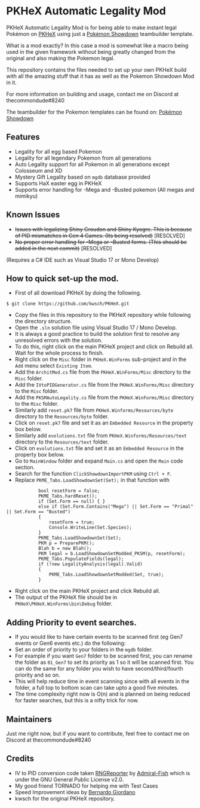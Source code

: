 # PKHeX Automatic Legality Mod

PKHeX Automatic Legality Mod is for being able to make instant legal Pokémon on [PKHeX](https://github.com/kwsch/PKHeX) using just a [Pokémon Showdown](https://github.com/Zarel/Pokemon-Showdown) teambuilder template.

What is a mod exactly? In this case a mod is somewhat like a macro being used in the given framework without being greatly changed from the original and also making the Pokemon legal.

This repository contains the files needed to set up your own PKHeX build with all the amazing stuff that it has as well as the Pokemon Showdown Mod in it.

For more information on building and usage, contact me on Discord at thecommondude#8240

The teambuilder for the Pokemon templates can be found on:
[Pokémon Showdown](http://play.pokemonshowdown.com/teambuilder)

## Features

- Legality for all egg based Pokemon
- Legality for all legendary Pokemon from all generations
- Auto Legality support for all Pokemon in all generations except Colosseum and XD
- Mystery Gift Legality based on `mgdb` database provided
- Supports HaX easter egg in PKHeX
- Supports error handling for -Mega and -Busted pokemon (All megas and mimikyu)

## Known Issues

- ~~Issues with legalizing Shiny Groudon and Shiny Kyogre. This is because of PID mismatches in Gen 4 Games. (Its being resolved)~~ [RESOLVED]
- ~~No proper error handling for -Mega or -Busted forms. (This should be added in the next commit)~~ [RESOLVED]

(Requires a C# IDE such as Visual Studio 17 or Mono Develop)

## How to quick set-up the mod.

- First of all download PKHeX by doing the following.

```
$ git clone https://github.com/kwsch/PKHeX.git
```
- Copy the files in this repository to the PKHeX repository while following the directory structure.
- Open the `.sln` solution file using Visual Studio 17 / Mono Develop.
- It is always a good practice to build the solution first to resolve any unresolved errors with the solution.
- To do this, right click on the main PKHeX project and click on Rebuild all. Wait for the whole process to finish.
- Right click on the `Misc` folder in `PKHeX.WinForms` sub-project and in the `Add` menu select `Existing Item`.
- Add the `ArchitMod.cs` file from the `PKHeX.WinForms/Misc` directory to the `Misc` folder.
- Add the `IVtoPIDGenerator.cs` file from the `PKHeX.WinForms/Misc` directory to the `Misc` folder.
- Add the `PKSMAutoLegality.cs` file from the `PKHeX.WinForms/Misc` directory to the `Misc` folder.
- Similarly add `reset.pk7` file from `PKHeX.Winforms/Resources/byte` directory to the `Resources/byte` folder.
- Click on `reset.pk7` file and set it as an `Embedded Resource` in the property box below.
- Similarly add `evolutions.txt` file from `PKHeX.Winforms/Resources/text` directory to the `Resources/text` folder.
- Click on `evolutions.txt` file and set it as an `Embedded Resource` in the property box below.
- Go to `MainWindow` folder and expand `Main.cs` and open the `Main` code section.
- Search for the function `ClickShowdownImportPKM` using `Ctrl + F`.
- Replace `PKME_Tabs.LoadShowdownSet(Set);` in that function with 
```
            bool resetForm = false;
            PKME_Tabs.hardReset();
            if (Set.Form == null) { }
            else if (Set.Form.Contains("Mega") || Set.Form == "Primal" || Set.Form == "Busted")
            {
                resetForm = true;
                Console.WriteLine(Set.Species);
            }
            PKME_Tabs.LoadShowdownSet(Set);
            PKM p = PreparePKM();
            Blah b = new Blah();
            PKM legal = b.LoadShowdownSetModded_PKSM(p, resetForm);
            PKME_Tabs.PopulateFields(legal);
            if (!new LegalityAnalysis(legal).Valid)
            {
                PKME_Tabs.LoadShowdownSetModded(Set, true);
            }
```
- Right click on the main PKHeX project and click Rebuild all.
- The output of the PKHeX file should be in `PKHeX\PKHeX.WinForms\bin\Debug` folder.


## Adding Priority to event searches.

- If you would like to have certain events to be scanned first (eg Gen7 events or Gen6 events etc.) do the following:
- Set an order of priority to your folders in the `mgdb` folder.
- For example if you want `Gen7` folder to be scanned first, you can rename the folder as `01_Gen7` to set its priority as 1 so it will be scanned first. You can do the same for any folder you wish to have second/third/fourth priority and so on.
- This will help reduce time in event scanning since with all events in the folder, a full top to bottom scan can take upto a good five minutes.
- The time complexity right now is O(n) and is planned on being reduced for faster searches, but this is a nifty trick for now.

## Maintainers

Just me right now, but if you want to contribute, feel free to contact me on Discord at thecommondude#8240

## Credits
- IV to PID conversion code taken [RNGReporter](https://github.com/Admiral-Fish/RNGReporter) by [Admiral-Fish](https://github.com/Admiral-Fish) which is under the GNU General Public License v2.0.
- My good friend TORNADO for helping me with Test Cases
- Speed Improvement ideas by [Bernardo Giordano](https://github.com/BernardoGiordano)
- kwsch for the original PKHeX repository.
